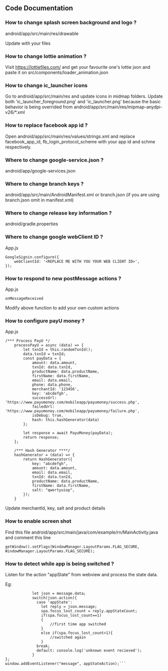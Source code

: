 ## Code Documentation

### How to change splash screen background and logo ?

android/app/src/main/res/drawable

Update with your files

### How to change lottie animation ?
 Visit https://lottiefiles.com/ and get your favourite one's lottie json and paste it on src/components/loader_animation.json
### How to change ic_launcher icons

Go to android/app/src/main/res and update icons in midmap folders. Update both 'ic_launcher_foreground.png' and 'ic_launcher.png' because the basic behavior is being overrided from android/app/src/main/res/mipmap-anydpi-v26/*.xml

### How to replace facebook app id ?

Open android/app/src/main/res/values/strings.xml and replace facebook_app_id, fb_login_protocol_scheme with your app id and schme respectively.

### Where to change google-service.json ?

android/app/google-services.json

### Where to change branch keys ?

android/app/src/main/AndroidManifest.xml or branch.json (if you are using branch.json omit in manifest.xml)

### Where to change release key information ?

android/gradle.properties

### Where to change google webClient ID ?

App.js

```
GoogleSignin.configure({
	webClientId: '<REPLACE ME WITH YOU YOUR WEB CLIENT ID>',
});
```

### How to respond to new postMessage actions ?

App.js

```
onMessageReceived
```

Modify above function to add your own custom actions

### How to configure payU money ?

App.js

```
/*** Process PayU */
	processPayU = async (data) => {
		let txnId = this.randomTxnId();
		data.txnId = txnId;
		const payData = {
			amount: data.amount,
			txnId: data.txnId,
			productName: data.productName,
			firstName: data.firstName,
			email: data.email,
			phone: data.phone,
			merchantId: '123456',
			key: 'abcdefgh',
			successUrl: 'https://www.payumoney.com/mobileapp/payumoney/success.php',
			failedUrl: 'https://www.payumoney.com/mobileapp/payumoney/failure.php',
			isDebug: true,
			hash: this.hashGenerator(data)
		};

		let response = await PayuMoney(payData);
		return response;
	};

	/*** Hash Generator ****/
	hashGenerator = (data) => {
		return HashGenerator({
			key: "abcdefgh",
			amount: data.amount,
			email: data.email,
			txnId: data.txnId,
			productName: data.productName,
			firstName: data.firstName,
			salt: "qwertyuiop",
		});
	}
```

Update merchantId, key, salt and product details

### How to enable screen shot

Find this file android/app/src/main/java/com/example/rn/MainActivity.java and comment this line

```getWindow().setFlags(WindowManager.LayoutParams.FLAG_SECURE, WindowManager.LayoutParams.FLAG_SECURE);```

### How to detect while app is being switched ?

Listen for the action "appState" from webview and process the state data.

Eg:

```var appStateAction = (message)=>{
        	let json = message.data;
            switch(json.action){
              case 'appState':
              	let reply = json.message;
                spa.focus_lost_count = reply.appStateCount;
                if(spa.focus_lost_count==1)
                {
                    //first time app switched
                }
                else if(spa.focus_lost_count>1){
                    //switched again
                }
              break;
              default: console.log('unknown event recieved');
            }
};
window.addEventListener("message", appStateAction);```